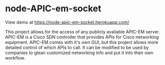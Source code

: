 # node-APIC-em-socket

View demo at https://node-apic-em-socket.herokuapp.com/


This project allows for the access of any publicly available APIC-EM server.  APIC-EM is a Cisco SDN controller that provides APIs for Cisco networking equipment.  APIC-EM comes with it's own GUI, but this project allows more detailed control of which APIs to call.  It can be modified to be used by companies to glean customized networking info and put it into their own workflow.
